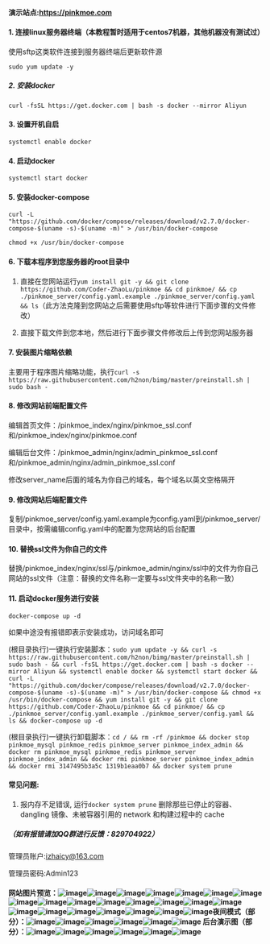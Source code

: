 #### 演示站点:https://pinkmoe.com

#### 1. 连接linux服务器终端（本教程暂时适用于centos7机器，其他机器没有测试过）

使用sftp这类软件连接到服务器终端后更新软件源

`sudo yum update -y`

##### 2. 安装docker

`curl -fsSL https://get.docker.com | bash -s docker --mirror Aliyun`

#### 3. 设置开机自启

`systemctl enable docker`

#### 4. 启动docker

`systemctl start docker`

#### 5. 安装docker-compose

`curl -L "https://github.com/docker/compose/releases/download/v2.7.0/docker-compose-$(uname -s)-$(uname -m)" > /usr/bin/docker-compose`

`chmod +x /usr/bin/docker-compose`

#### 6. 下载本程序到您服务器的root目录中

1. 直接在您网站运行`yum install git -y && git clone https://github.com/Coder-ZhaoLu/pinkmoe && cd pinkmoe/ && cp ./pinkmoe_server/config.yaml.example ./pinkmoe_server/config.yaml && ls`（此方法克隆到您网站之后需要使用sftp等软件进行下面步骤的文件修改）

2. 直接下载文件到您本地，然后进行下面步骤文件修改后上传到您网站服务器

#### 7. 安装图片缩略依赖

主要用于程序图片缩略功能，执行`curl -s https://raw.githubusercontent.com/h2non/bimg/master/preinstall.sh | sudo bash -`

#### 8. 修改网站前端配置文件

编辑首页文件：/pinkmoe_index/nginx/pinkmoe_ssl.conf和/pinkmoe_index/nginx/pinkmoe.conf

编辑后台文件：/pinkmoe_admin/nginx/admin_pinkmoe_ssl.conf和/pinkmoe_admin/nginx/admin_pinkmoe_ssl.conf

修改server_name后面的域名为你自己的域名，每个域名以英文空格隔开

#### 9. 修改网站后端配置文件

复制/pinkmoe_server/config.yaml.example为config.yaml到/pinkmoe_server/目录中，按需编辑config.yaml中的配置为您网站的后台配置

#### 10. 替换ssl文件为你自己的文件

替换/pinkmoe_index/nginx/ssl与/pinkmoe_admin/nginx/ssl中的文件为你自己网站的ssl文件（注意：替换的文件名称一定要与ssl文件夹中的名称一致）

#### 11. 启动docker服务进行安装

`docker-compose up -d`

如果中途没有报错即表示安装成功，访问域名即可

(根目录执行)一键执行安装脚本：`sudo yum update -y && curl -s https://raw.githubusercontent.com/h2non/bimg/master/preinstall.sh | sudo bash - && curl -fsSL https://get.docker.com | bash -s docker --mirror Aliyun && systemctl enable docker && systemctl start docker && curl -L "https://github.com/docker/compose/releases/download/v2.7.0/docker-compose-$(uname -s)-$(uname -m)" > /usr/bin/docker-compose && chmod +x /usr/bin/docker-compose && yum install git -y && git clone https://github.com/Coder-ZhaoLu/pinkmoe && cd pinkmoe/ && cp ./pinkmoe_server/config.yaml.example ./pinkmoe_server/config.yaml && ls && docker-compose up -d`

(根目录执行)一键执行卸载脚本：`cd / && rm -rf /pinkmoe && docker stop pinkmoe_mysql pinkmoe_redis pinkmoe_server pinkmoe_index_admin && docker rm pinkmoe_mysql pinkmoe_redis pinkmoe_server pinkmoe_index_admin && docker rmi pinkmoe_server pinkmoe_index_admin && docker rmi 3147495b3a5c 1319b1eaa0b7 && docker system prune`

#### 常见问题:

1. 报内存不足错误, 运行`docker system prune` 删除那些已停止的容器、dangling 镜像、未被容器引用的 network 和构建过程中的 cache

##### （如有报错请加QQ群进行反馈：829704922）

管理员账户:izhaicy@163.com

管理员密码:Admin123

#### 网站图片预览：![image](https://github.com/Coder-ZhaoLu/pinkmoe/raw/pinkmoe-img/img1.png)![image](https://github.com/Coder-ZhaoLu/pinkmoe/raw/pinkmoe-img/img2.png)![image](https://github.com/Coder-ZhaoLu/pinkmoe/raw/pinkmoe-img/img3.png)![image](https://github.com/Coder-ZhaoLu/pinkmoe/raw/pinkmoe-img/img4.png)![image](https://github.com/Coder-ZhaoLu/pinkmoe/raw/pinkmoe-img/img5.png)![image](https://github.com/Coder-ZhaoLu/pinkmoe/raw/pinkmoe-img/img6.png)![image](https://github.com/Coder-ZhaoLu/pinkmoe/raw/pinkmoe-img/img7.png)![image](https://github.com/Coder-ZhaoLu/pinkmoe/raw/pinkmoe-img/img8.png)![image](https://github.com/Coder-ZhaoLu/pinkmoe/raw/pinkmoe-img/img9.png)![image](https://github.com/Coder-ZhaoLu/pinkmoe/raw/pinkmoe-img/img10.png)![image](https://github.com/Coder-ZhaoLu/pinkmoe/raw/pinkmoe-img/img11.png)![image](https://github.com/Coder-ZhaoLu/pinkmoe/raw/pinkmoe-img/img12.png)![image](https://github.com/Coder-ZhaoLu/pinkmoe/raw/pinkmoe-img/img13.png)![image](https://github.com/Coder-ZhaoLu/pinkmoe/raw/pinkmoe-img/img14.png)![image](https://github.com/Coder-ZhaoLu/pinkmoe/raw/pinkmoe-img/img15.png)![image](https://github.com/Coder-ZhaoLu/pinkmoe/raw/pinkmoe-img/img16.png)![image](https://github.com/Coder-ZhaoLu/pinkmoe/raw/pinkmoe-img/img17.png)![image](https://github.com/Coder-ZhaoLu/pinkmoe/raw/pinkmoe-img/img18.png)![image](https://github.com/Coder-ZhaoLu/pinkmoe/raw/pinkmoe-img/img19.png)![image](https://github.com/Coder-ZhaoLu/pinkmoe/raw/pinkmoe-img/img20.png)![image](https://github.com/Coder-ZhaoLu/pinkmoe/raw/pinkmoe-img/img21.png)![image](https://github.com/Coder-ZhaoLu/pinkmoe/raw/pinkmoe-img/img22.png)夜间模式（部分）：![image](https://github.com/Coder-ZhaoLu/pinkmoe/raw/pinkmoe-img/img23.png)![image](https://github.com/Coder-ZhaoLu/pinkmoe/raw/pinkmoe-img/img24.png)![image](https://github.com/Coder-ZhaoLu/pinkmoe/raw/pinkmoe-img/img25.png)![image](https://github.com/Coder-ZhaoLu/pinkmoe/raw/pinkmoe-img/img26.png)![image](https://github.com/Coder-ZhaoLu/pinkmoe/raw/pinkmoe-img/img27.png)![image](https://github.com/Coder-ZhaoLu/pinkmoe/raw/pinkmoe-img/img28.png)   后台演示图（部分）：![image](https://github.com/Coder-ZhaoLu/pinkmoe/raw/pinkmoe-img/img29.png)![image](https://github.com/Coder-ZhaoLu/pinkmoe/raw/pinkmoe-img/img30.png)![image](https://github.com/Coder-ZhaoLu/pinkmoe/raw/pinkmoe-img/img31.png)![image](https://github.com/Coder-ZhaoLu/pinkmoe/raw/pinkmoe-img/img32.png)![image](https://github.com/Coder-ZhaoLu/pinkmoe/raw/pinkmoe-img/img33.png)![image](https://github.com/Coder-ZhaoLu/pinkmoe/raw/pinkmoe-img/img34.png)
